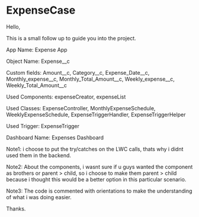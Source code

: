 # ExpenseCase

Hello, 

This is a small follow up to guide you into the project.

App Name:
 Expense App

Object Name:
 Expense__c

Custom fields:
 Amount__c, Category__c, Expense_Date__c, Monthly_expense__c, Monthly_Total_Amount__c, Weekly_expense__c, Weekly_Total_Amount__c

Used Components:
 expenseCreator, expenseList

Used Classes:
ExpenseController, MonthlyExpenseSchedule, WeeklyExpenseSchedule, ExpenseTriggerHandler, ExpenseTriggerHelper

Used Trigger:
ExpenseTrigger

Dashboard Name:
 Expenses Dashboard


Note1: i choose to put the try/catches on the LWC calls, thats why i didnt used them in the backend.

Note2: About the components, i wasnt sure if u guys wanted the component as brothers or parent > child, so i choose to make them parent > child because i thought this would be a better option in this particular scenario.

Note3: The code is commented with orientations to make the understanding of what i was doing easier.

Thanks.

